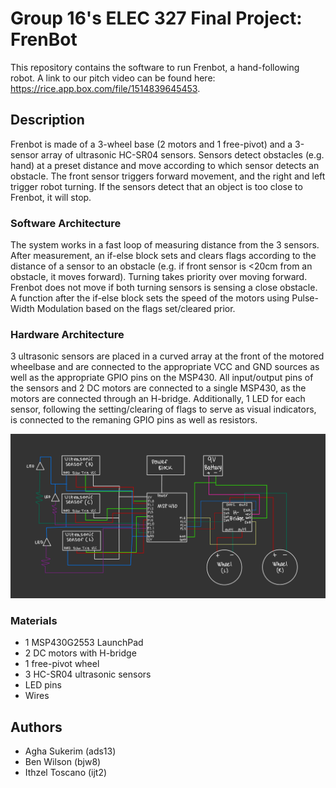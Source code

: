 # Group 16's ELEC 327 Final Project: FrenBot
This repository contains the software to run Frenbot, a hand-following robot. A link to our pitch video can be found here: https://rice.app.box.com/file/1514839645453.

## Description
Frenbot is made of a 3-wheel base (2 motors and 1 free-pivot) and a 3-sensor array of ultrasonic HC-SR04 sensors. Sensors detect obstacles (e.g. hand) at a preset distance and move according to which sensor detects an obstacle. The front sensor triggers forward movement, and the right and left trigger robot turning. If the sensors detect that an object is too close to Frenbot, it will stop. 

### Software Architecture
The system works in a fast loop of measuring distance from the 3 sensors. After measurement, an if-else block sets and clears flags according to the distance of a sensor to an obstacle (e.g. if front sensor is <20cm from an obstacle, it moves forward). Turning takes priority over moving forward. Frenbot does not move if both turning sensors is sensing a close obstacle. A function after the if-else block sets the speed of the motors using Pulse-Width Modulation based on the flags set/cleared prior.

### Hardware Architecture
3 ultrasonic sensors are placed in a curved array at the front of the motored wheelbase and are connected to the appropriate VCC and GND sources as well as the appropriate GPIO pins on the MSP430. All input/output pins of the sensors and 2 DC motors are connected to a single MSP430, as the motors are connected through an H-bridge. Additionally, 1 LED for each sensor, following the setting/clearing of flags to serve as visual indicators, is connected to the remaning GPIO pins as well as resistors.

![wiring block diagram](Wiring.png)

### Materials
* 1 MSP430G2553 LaunchPad
* 2 DC motors with H-bridge
* 1 free-pivot wheel
* 3 HC-SR04 ultrasonic sensors
* LED pins
* Wires

## Authors
* Agha Sukerim (ads13)
* Ben Wilson (bjw8)
* Ithzel Toscano (ijt2)
